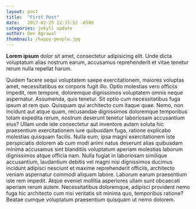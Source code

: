 ```yaml
---
layout: post
title:  "First Post"
date:   2017-02-25 12:33:52 -0500
categories: jekyll update
author: Dev Agrawal
thumbnail: /happy-people.jpg
---
```



**Lorem ipsum** dolor sit amet, consectetur adipisicing elit. Unde dicta voluptatum alias nostrum earum,
accusamus reprehenderit et vitae tenetur rerum nulla repellat harum.

Quidem facere sequi voluptatem saepe exercitationem, maiores voluptas amet, necessitatibus ex corporis fugit illo. Optio molestias vero
officiis impedit, rem tempore, doloremque dignissimos voluptatem omnis neque aspernatur. Assumenda, quis
tenetur. Sit optio cum necessitatibus fuga ipsum at rem quo. Quisquam qui architecto cum itaque quae.
Nemo, non incidunt aut atque quam, recusandae dignissimos doloremque temporibus totam expedita rerum,
nostrum deserunt tenetur laboriosam accusantium eius? Ullam unde iste consectetur aut inventore autem
soluta hic praesentium exercitationem iure quibusdam fuga, ratione explicabo molestias quisquam facilis.
Nulla eum, ipsa magni exercitationem iste perspiciatis dolorem ab cum modi animi natus deserunt alias
quibusdam minima accusamus sint blanditiis voluptatum aperiam molestias laborum dignissimos atque
officia nam. Nulla fugiat in laboriosam similique accusantium, laudantium debitis vel magni nisi
dignissimos ducimus incidunt adipisci nesciunt et maxime reprehenderit officiis, architecto veniam
aspernatur commodi aliquam labore. Laborum earum praesentium iste rem impedit. Atque eveniet mollitia
asperiores ullam sunt obcaecati aperiam rerum autem. Necessitatibus doloremque, adipisci provident nemo
fuga hic architecto cum nisi veritatis sit minima quo, temporibus ratione? Beatae cumque voluptatum
praesentium quisquam ut nemo dolorem.
